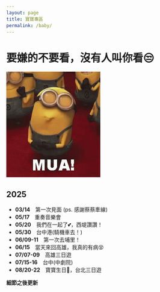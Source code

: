 ```yaml
---
layout: page
title: 寶寶專區
permalink: /baby/
---
```

# **要嫌的不要看，沒有人叫你看😒**

![mua](/assets/images/image.png)


## 2025
- **03/14**　第一次見面 (ps. 感謝蔡蔡牽線)
- **05/17**　重奏音樂會
- **05/20**　我們在一起了💕，西堤讚讚！
- **05/30**　台中港(騎機車去！) 
- **06/09-11**　第一次去埔里！  
- **06/15**　當天來回高雄，我真的有病😵
- **07/07-09**　高雄三日遊
- **07/15-16**　台中(中劇院)
- **08/20-22**　寶寶生日🎂，台北三日遊  

**細節之後更新**    